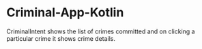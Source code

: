 # Criminal-App-Kotlin
 CriminalIntent shows the list of crimes committed and on clicking a particular crime it shows crime details.
